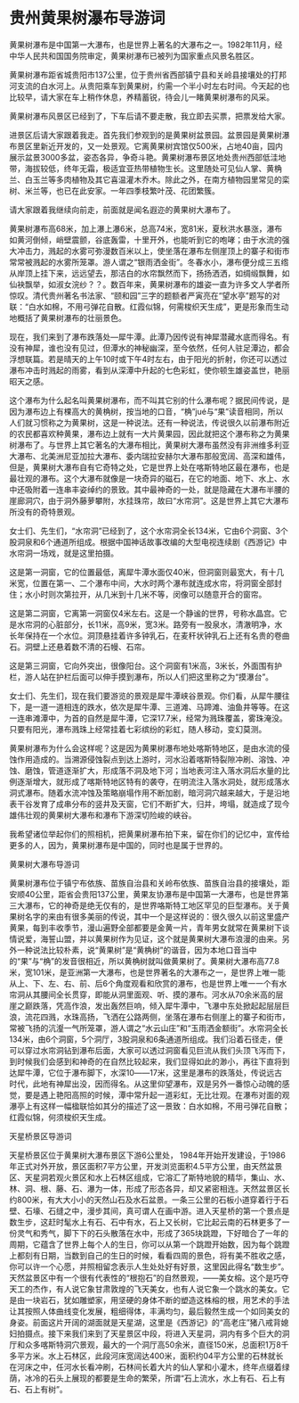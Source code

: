 # 贵州黄果树瀑布导游词  
黄果树瀑布是中国第一大瀑布，也是世界上著名的大瀑布之一。1982年11月，经中华人民共和国国务院审定，黄果树瀑布已被列为国家重点风景名胜区。  

黄果树瀑布距省城贵阳市137公里，位于贵州省西部镇宁县和关岭县接壤处的打邦河支流的白水河上。从贵阳乘车到黄果树，约需一个半小时左右时间。今天起的也比较早，请大家在车上稍作休息，养精蓄锐，待会儿一睹黄果树瀑布的风采。  

黄果树瀑布风景区已经到了，下车后请不要走散，我立即去买票，把票发给大家。  

进景区后请大家跟着我走。首先我们参观到的是黄果树盆景园。盆景园是黄果树瀑布景区里新近开发的，又一处景观。它离黄果树宾馆仅500米，占地40亩，园内展示盆景3000多盆，姿态各异，争奇斗艳。黄果树瀑布景区地处贵州西部低洼地带，海拔较低，终年无霜，极适宜亚热带植物生长。这里随处可见仙人掌、黄桷兰、白玉兰等多肉植物及其它喜温灌木乔木。除此之外，在南方植物园里常见的栾树、米兰等，也已在此安家。一年四季枝繁叶茂、花团繁簇。  

请大家跟着我继续向前走，前面就是闻名遐迩的黄果树大瀑布了。  

黄果树瀑布高68米，加上瀑上瀑6米，总高74米，宽81米，夏秋洪水暴涨，瀑布如黄河倒倾，峭壁震颤，谷底轰雷，十里开外，也能听到它的咆哮；由于水流的强大冲击力，溅起的水雾可弥漫数百米以上，使坐落在瀑布左侧崖顶上的寨子和街市常常被溅起的水雾所笼罩。游人谓之“银雨洒金街”。冬春水小，瀑布便分成三五绺从岸顶上挂下来，远远望去，那洁白的水帘飘然而下，扬扬洒洒，如绸缎飘舞，如仙袂飘举，如淑女浣纱？？。数百年来，黄果树瀑布的雄姿一直为许多文人学者所惊叹。清代贵州著名书法家、“颐和园”三字的题额者严寅亮在“望水亭”题写的对联：“白水如棉，不用弓弹花自散。红霞似锦，何需梭织天生成”，更是形象而生动地概括了黄果树瀑布的壮丽景色。  

现在，我们来到了瀑布跌落处—犀牛潭。此潭乃因传说有神犀潜藏水底而得名。有没有神犀，谁也没有见过，但潭水的神秘幽深，至今依然，任何人驻足潭边，都会浮想联篇。若是晴天的上午10时或下午4时左右，由于阳光的折射，你还可以透过瀑布冲击时溅起的雨雾，看到从深潭中升起的七色彩虹，使你顿生雄姿盖世，艳丽昭天之感。  

这个瀑布为什么起名叫黄果树瀑布，而不叫其它别的什么瀑布呢？据民间传说，是因为瀑布边上有棵高大的黄桷树，按当地的口音，“桷”jué与“果”读音相同，所以人们就习惯称之为黄果树，这是一种说法。还有一种说法，传说很久以前瀑布附近的农民都喜欢种黄果，瀑布边上就有一大片黄果园，因此就把这个瀑布称之为黄果树瀑布了。与世界上其它著名的大瀑布相比，黄果树大瀑布虽然没有非洲维多利亚大瀑布、北美洲尼亚加拉大瀑布、委内瑞拉安赫尔大瀑布那般宽阔、高深和雄伟，但是，黄果树大瀑布自有它奇特之处，它是世界上处在喀斯特地区最在瀑布，也是最壮观的瀑布。这个大瀑布就像是一块奇异的磁石，在它的地面、地下、水上、水中还吸附着一连串丰姿绰约的景致。其中最神奇的一处，就是隐藏在大瀑布半腰的崖廊洞穴，由于洞外藤萝攀附，水挂珠帘，故曰“水帘洞”。这是世界上其它大瀑布所没有的奇特景观。  

女士们、先生们，“水帘洞”已经到了，这个水帘洞全长134米，它由6个洞窗、3个股洞泉和6个通道所组成。根据中国神话故事改编的大型电视连续剧《西游记》中水帘洞一场戏，就是这里拍摄。  

这是第一洞窗，它的位置最低，离犀牛潭水面仅40米，但洞窗则最宽大，有十几米宽，位置在第一、二个瀑布中间，大水时两个瀑布就连成水帘，将洞窗全部封住；水小时则次第拉开，从几米到十几米不等，闵像可以随意开合的窗帘。  

这是第二洞窗，它离第一洞窗仅4米左右。这是一个静谧的世界，号称水晶宫。它是水帘洞的心脏部分，长11米，高9米，宽3米。路旁有一股泉水，清澈明净，水长年保持在一个水位。洞顶悬挂着许多钟乳石，在麦秆状钟乳石上还有名贵的卷曲石。洞壁上还悬着数不清的石幔、石帘。  

这是第三洞窗，它向外突出，很像阳台。这个洞窗有1米高，3米长，外面围有护栏，游人站在护栏后面可以伸手摸到瀑布，所以人们把这里称之为“摸瀑台”。  

女士们、先生们，现在我们要游览的景观是犀牛潭峡谷景观。你们看，从犀牛腰往下，是一道一道相连的跌水，依次是犀牛潭、三道滩、马蹄滩、油鱼井等等。在这一连串滩潭中，为首的自然是犀牛潭，它深17.7米，经常为溅珠覆盖，雾珠淹没。只要有阳光，瀑布溅珠上经常挂着七彩缤纷的彩虹，随人移动，变幻莫测。  

黄果树瀑布为什么会这样呢？这是因为黄果树瀑布地处喀斯特地区，是由水流的侵蚀作用造成的。当溯源侵蚀裂点到达上游时，河水沿着喀斯特裂隙冲刷、溶蚀、冲蚀、磨蚀，管道逐渐扩大，形成落不洞及地下河；当地表河注入落水洞后水量的比例逐渐增大，就形成了喀斯特地区特有的袭夺，在明流注入落水洞处，就形成落水洞式瀑布。随着水流冲蚀及策略崩塌作用不断加剧，暗河洞穴越来越大，于是沿地表干谷发育了成串分布的竖井及天窗，它们不断扩大，归并，垮塌，就造成了现今雄伟壮观的黄果树大瀑布和瀑布下游深切险峻的峡谷。  

我希望诸位举起你们的照相机，把黄果树瀑布拍下来，留在你们的记忆中，宣传给更多的人，因为，黄果树瀑布是中国的，同时也是属于世界的。  

黄果树大瀑布导游词  

黄果树瀑布位于镇宁布依族、苗族自治县和关岭布依族、苗族自治县的接壤处，距安顺40公里，距省会贵阳137公里，黄果友协瀑布是中国第一大瀑布，也是世界第三大瀑布，它的神奇是绝无仅有的，是世界咯斯特工地区罕见的巨型瀑布。关于黄果树名字的来由有很多美丽的传说，其中一个是这样说的：很久很久以前这里盛产黄果，每到丰收季节，漫山遍野全部都要是金黄一片，青年男女就常在黄果树下谈情说爱，海誓山盟，并以黄果树作为见证，这个就是黄果树大瀑布浪漫的由来。另外一种说法比较朴素，说“黄果树”是“黄桷树”的谐音，因为本地口音当中的“果”与“桷”的发音很相近，所以黄桷树就叫做黄果树了。黄果树大瀑布高77.8米，宽101米，是亚洲第一大瀑布，也是世界著名的大瀑布之一，是世界上唯一能从上、下、左、右、前、后6个角度观看和欣赏的瀑布，也是世界上唯一一个有水帘洞从其腰间全长贯穿，即能从洞里面观、听、摸的瀑布。河水从70余米高的层崖之巅跌落，凭高作浪，发出轰然巨响，倾入犀牛潭中，飞瀑中东处掀起起层层巨浪，流花四溅，水珠高扬，飞洒在公路两侧，坐落在瀑布右侧崖上的寨子和街市，常被飞扬的沆瀣一气所笼罩，游人谓之“水云山庄”和“玉雨洒金额街”。水帘洞全长134米，由6个洞窗，5个洞厅，3股洞泉和6条通道所组成。我们沿着石径走，便可以穿过水帘洞钻到瀑布后面，大家可以透过洞窗看见巨流从我们头顶飞泻而下，到时候我们会感到和神奇的在自然比较起来，我们显得如此的渺小，再往下直将到达犀牛潭，它位于瀑布脚下，水深10――17米，这里是瀑布的跌落处，传说远古时代，此地有神犀出没，因而得名。从这里仰望瀑布，双是另外一番惊心动魄的感觉，要是遇上艳阳高照的时候，潭中常升起一道彩虹，无比壮观。在瀑布对面的观瀑亭上有这样一幅楹联恰如其分的描述了这一景致：白水如棉，不用弓弹花自散；红霞似锦，何须梭织天生成。  

天星桥景区导游词  

天星桥景区位于黄果树大瀑布景区下游6公里处， 1984年开始开发建设，于1986年正式对外开放，景区面积7平方公里，开发浏览面积4.5平方公里，由天然盆景区、天星洞若观火景区和水上石林区组成，它溶汇了斯特地貌的精华，集山、水、林、洞、根、藤、石、瀑为一体，形成了形态各异，却又紧密相连。天然盆景区长约800米，有大大小小的天然山石及水石盆景。一条三公里的石板小道穿着行于石壁、石壕、石缝之中，漫步其间，真可谓人在画中游。进入天星桥的第一个景点是数生步，这赶时髦水上有石、石中有水，石上又长树，它比起云南的石林更多了一份灵气和秀气，脚下下的石头散落在水中，形成了365块跳蹬，下好暗合了一年的周期，它蕴含了世界上每个人的生日，你可以从第一个跳蹬开始数，因为每个跳蹬上都刻有日期，当数到自己的生日的时候，看看四周的景色，将有美不胜收之感，你可以许一个心愿，并照相留念表示人生处处好有好景，这里因此得名“数生步”。天然盆景区中有一个很有代表性的“根抱石”的自然景观，――美女榕。这个是巧夺天工的杰作，有人说它象甘肃敦煌的飞天美女，也有人说它象一个跳水的美女。它是由一块岩石，犹如雕塑家，用坚硬的身体不断的塑造这株榕的根，用艺术的手法让其按照人体曲线变化发展，粗细得体，丰满均匀，最后毅然生成一个如同美女的身姿。前面这片开阔的湖面就是天星湖，这里是《西游记》的“高老庄”猪八戒背媳妇拍摄点。接下来我们来到了天星景区中段，将进入天星洞，洞内有多个巨大的洞厅和众多喀斯特洞穴景观，最大的一个洞厅高50余米，直径150米，总面积1万8千多平方米。水上石林区，此段河床宽阔达400米，面积约04平方公里的石林就长在河床之中，任河水长看冲刷，石林间长着大片的仙人掌和小灌木，终年点缀着绿荫，冰冷的石头上展现的都要是生命的繁荣，所谓“石上流水，水上有石、石上有石、石上有树”。  
